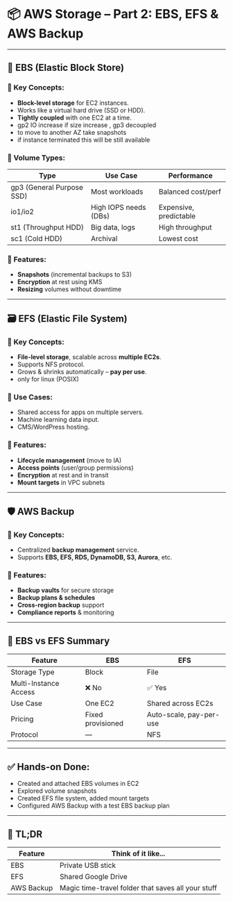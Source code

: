 # 📦 AWS Storage – Part 2: EBS, EFS & AWS Backup

---

## 🧊 EBS (Elastic Block Store)
### 📌 Key Concepts:
- **Block-level storage** for EC2 instances.
- Works like a virtual hard drive (SSD or HDD).
- **Tightly coupled** with one EC2 at a time.
- gp2 IO increase if size increase , gp3 decoupled
- to move to another AZ take snapshots
- if instance terminated this will be still available

### 🔸 Volume Types:
| Type | Use Case | Performance |
|------|----------|-------------|
| gp3 (General Purpose SSD) | Most workloads | Balanced cost/perf |
| io1/io2 | High IOPS needs (DBs) | Expensive, predictable |
| st1 (Throughput HDD) | Big data, logs | High throughput |
| sc1 (Cold HDD) | Archival | Lowest cost |

### 🔐 Features:
- **Snapshots** (incremental backups to S3)
- **Encryption** at rest using KMS
- **Resizing** volumes without downtime

---

## 🗃️ EFS (Elastic File System)
### 📌 Key Concepts:
- **File-level storage**, scalable across **multiple EC2s**.
- Supports NFS protocol.
- Grows & shrinks automatically – **pay per use**.
- only for linux (POSIX)

### 🔸 Use Cases:
- Shared access for apps on multiple servers.
- Machine learning data input.
- CMS/WordPress hosting.

### 🔐 Features:
- **Lifecycle management** (move to IA)
- **Access points** (user/group permissions)
- **Encryption** at rest and in transit
- **Mount targets** in VPC subnets

---

## 🛡️ AWS Backup
### 📌 Key Concepts:
- Centralized **backup management** service.
- Supports **EBS, EFS, RDS, DynamoDB, S3, Aurora**, etc.

### 🔸 Features:
- **Backup vaults** for secure storage
- **Backup plans & schedules**
- **Cross-region backup** support
- **Compliance reports** & monitoring

---

## 📌 EBS vs EFS Summary

| Feature | EBS | EFS |
|--------|-----|-----|
| Storage Type | Block | File |
| Multi-Instance Access | ❌ No | ✅ Yes |
| Use Case | One EC2 | Shared across EC2s |
| Pricing | Fixed provisioned | Auto-scale, pay-per-use |
| Protocol | — | NFS |

---

## ✅ Hands-on Done:
- Created and attached EBS volumes in EC2
- Explored volume snapshots
- Created EFS file system, added mount targets
- Configured AWS Backup with a test EBS backup plan

---
## 🧠 TL;DR
| Feature         | Think of it like...                                |
|-----------------|----------------------------------------------------|
|EBS              | Private USB stick                                  |
|EFS              | Shared Google Drive                                |
|AWS Backup       | Magic time-travel folder that saves all your stuff |
